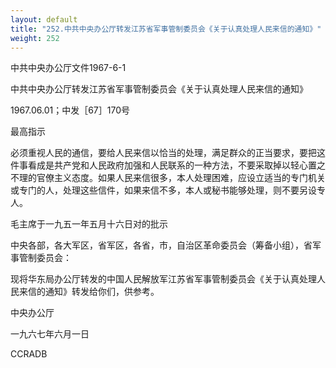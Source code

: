 ```yaml
---
layout: default
title: "252.中共中央办公厅转发江苏省军事管制委员会《关于认真处理人民来信的通知》"
weight: 252
---
```


中共中央办公厅文件1967-6-1

中共中央办公厅转发江苏省军事管制委员会《关于认真处理人民来信的通知》

1967.06.01；中发［67］170号

最高指示

必须重视人民的通信，要给人民来信以恰当的处理，满足群众的正当要求，要把这件事看成是共产党和人民政府加强和人民联系的一种方法，不要采取掉以轻心置之不理的官僚主义态度。如果人民来信很多，本人处理困难，应设立适当的专门机关或专门的人，处理这些信件，如果来信不多，本人或秘书能够处理，则不要另设专人。

毛主席于一九五一年五月十六日对的批示

中央各部，各大军区，省军区，各省，市，自治区革命委员会（筹备小组），省军事管制委员会：

现将华东局办公厅转发的中国人民解放军江苏省军事管制委员会《关于认真处理人民来信的通知》转发给你们，供参考。

中央办公厅

一九六七年六月一日

CCRADB

